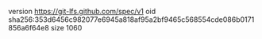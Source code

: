 version https://git-lfs.github.com/spec/v1
oid sha256:353d6456c982077e6945a818af95a2bf9465c568554cde086b0171856a6f64e8
size 1060
